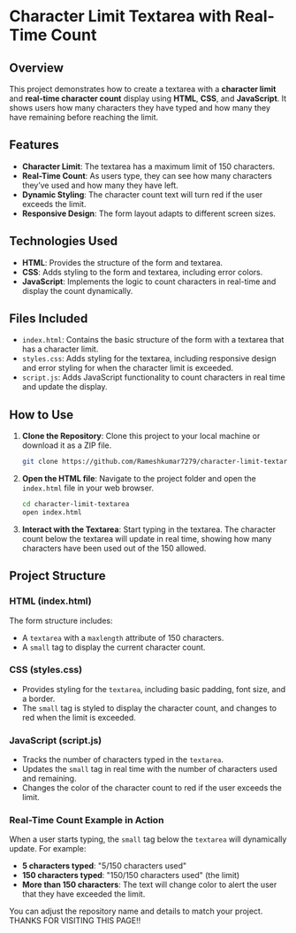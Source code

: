 
# Character Limit Textarea with Real-Time Count

## Overview

This project demonstrates how to create a textarea with a **character limit** and **real-time character count** display using **HTML**, **CSS**, and **JavaScript**. It shows users how many characters they have typed and how many they have remaining before reaching the limit.

## Features

- **Character Limit**: The textarea has a maximum limit of 150 characters.
- **Real-Time Count**: As users type, they can see how many characters they’ve used and how many they have left.
- **Dynamic Styling**: The character count text will turn red if the user exceeds the limit.
- **Responsive Design**: The form layout adapts to different screen sizes.

## Technologies Used

- **HTML**: Provides the structure of the form and textarea.
- **CSS**: Adds styling to the form and textarea, including error colors.
- **JavaScript**: Implements the logic to count characters in real-time and display the count dynamically.

## Files Included

- `index.html`: Contains the basic structure of the form with a textarea that has a character limit.
- `styles.css`: Adds styling for the textarea, including responsive design and error styling for when the character limit is exceeded.
- `script.js`: Adds JavaScript functionality to count characters in real time and update the display.

## How to Use

1. **Clone the Repository**: Clone this project to your local machine or download it as a ZIP file.
   
   ```bash
   git clone https://github.com/Rameshkumar7279/character-limit-textarea.git
   ```

2. **Open the HTML file**: Navigate to the project folder and open the `index.html` file in your web browser.

   ```bash
   cd character-limit-textarea
   open index.html
   ```

3. **Interact with the Textarea**: Start typing in the textarea. The character count below the textarea will update in real time, showing how many characters have been used out of the 150 allowed.

## Project Structure

### HTML (index.html)

The form structure includes:
- A `textarea` with a `maxlength` attribute of 150 characters.
- A `small` tag to display the current character count.

### CSS (styles.css)

- Provides styling for the `textarea`, including basic padding, font size, and a border.
- The `small` tag is styled to display the character count, and changes to red when the limit is exceeded.

### JavaScript (script.js)

- Tracks the number of characters typed in the `textarea`.
- Updates the `small` tag in real time with the number of characters used and remaining.
- Changes the color of the character count to red if the user exceeds the limit.



### Real-Time Count Example in Action

When a user starts typing, the `small` tag below the `textarea` will dynamically update. For example:
- **5 characters typed**: "5/150 characters used"
- **150 characters typed**: "150/150 characters used" (the limit)
- **More than 150 characters**: The text will change color to alert the user that they have exceeded the limit.



You can adjust the repository name and details to match your project.
THANKS FOR VISITING THIS PAGE!!
